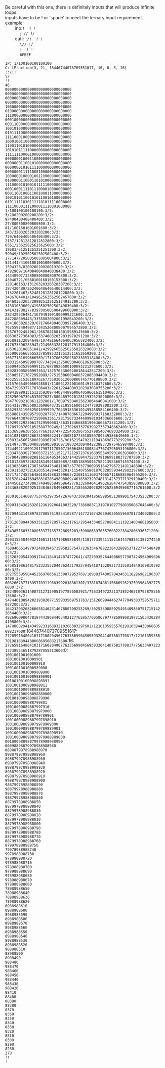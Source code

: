 Be careful with this one, there is definitely inputs that will produce infinite loops.<br>
inputs have to be ! or 'space' to meet the ternary input requirement.<br>
example:<br>
&nbsp;&nbsp;&nbsp;&nbsp;&nbsp;&nbsp;&nbsp;&nbsp;inp:`!  ! !`<br>
&nbsp;&nbsp;&nbsp;&nbsp;&nbsp;&nbsp;&nbsp;&nbsp;&nbsp;&nbsp;&nbsp;&nbsp;;&nbsp;:`// !/`<br>
&nbsp;&nbsp;&nbsp;&nbsp;&nbsp;&nbsp;&nbsp;&nbsp;out:`!:/!  ! !`<br>
&nbsp;&nbsp;&nbsp;&nbsp;&nbsp;&nbsp;&nbsp;&nbsp;&nbsp;&nbsp;&nbsp;&nbsp;`\// !/`<br>
&nbsp;&nbsp;&nbsp;&nbsp;&nbsp;&nbsp;&nbsp;&nbsp;&nbsp;&nbsp;&nbsp;&nbsp;`!  ! !`<br>
&nbsp;&nbsp;&nbsp;&nbsp;&nbsp;&nbsp;&nbsp;&nbsp;&nbsp;&nbsp;&nbsp;&nbsp;`6FBEF`<br>


`IP: 1/100100100100100`<br>
`C: [Fraction(3, 2), 18446744073709551617, 16, 0, 3, 16]`<br>
`!:/!!`<br>
`\/`<br>
`!!`<br>
`46`<br>
`000000000000000000000000000000`<br>
`000000000000000000000000000000`<br>
`000000000000000000000000000000`<br>
`000000000000000000000000000000`<br>
`100000000000000000000000000000`<br>
`010000000000000000000000000000`<br>
`111000000000000000000000000000`<br>
`000100000000000000000000000000`<br>
`000110000000000000000000000000`<br>
`100101000000000000000000000000`<br>
`010111100000000000000000000000`<br>
`111100010000000000000000000000`<br>
`100010011000000000000000000000`<br>
`110011010100000000000000000000`<br>
`101010111110000000000000000000`<br>
`111111100001000000000000000000`<br>
`000000010001100000000000000000`<br>
`000000011001010000000000000000`<br>
`000000010101111000000000000000`<br>
`000000011111000100000000000000`<br>
`100000010000100110000000000000`<br>
`010000011000110101000000000000`<br>
`111000010100101111100000000000`<br>
`000100011110111000010000000000`<br>
`000110010001100100011000000000`<br>
`100101011001010110010100000000`<br>
`010111110101111101011110000000`<br>
`111100001111000011110001000000`<br>
`1/100100100100100:3/2:`<br>
`3/200200200200200:3/2:`<br>
`9/400400400400400:3/2:`<br>
`27/800800800800800:3/2:`<br>
`81/1601601601601600:3/2:`<br>
`243/3203203203203200:3/2:`<br>
`729/6406406406406400:3/2:`<br>
`2187/12812812812812800:3/2:`<br>
`6561/25625625625625600:3/2:`<br>
`19683/51251251251251200:3/2:`<br>
`59049/102502502502502400:3/2:`<br>
`177147/205005005005004800:3/2:`<br>
`531441/410010010010009600:3/2:`<br>
`1594323/820020020020019200:3/2:`<br>
`4782969/1640040040040038400:3/2:`<br>
`14348907/3280080080080076800:3/2:`<br>
`43046721/6560160160160153600:3/2:`<br>
`129140163/13120320320320307200:3/2:`<br>
`387420489/26240640640640614400:3/2:`<br>
`1162261467/52481281281281228800:3/2:`<br>
`3486784401/104962562562562457600:3/2:`<br>
`10460353203/209925125125124915200:3/2:`<br>
`31381059609/419850250250249830400:3/2:`<br>
`94143178827/839700500500499660800:3/2:`<br>
`282429536481/1679401001000999321600:3/2:`<br>
`847288609443/3358802002001998643200:3/2:`<br>
`2541865828329/6717604004003997286400:3/2:`<br>
`7625597484987/13435208008007994572800:3/2:`<br>
`22876792454961/26870416016015989145600:3/2:`<br>
`68630377364883/53740832032031978291200:3/2:`<br>
`205891132094649/107481664064063956582400:3/2:`<br>
`617673396283947/214963328128127913164800:3/2:`<br>
`1853020188851841/429926656256255826329600:3/2:`<br>
`5559060566555523/859853312512511652659200:3/2:`<br>
`16677181699666569/1719706625025023305318400:3/2:`<br>
`50031545098999707/3439413250050046610636800:3/2:`<br>
`150094635296999121/6878826500100093221273600:3/2:`<br>
`450283905890997363/13757653000200186442547200:3/2:`<br>
`1350851717672992089/27515306000400372885094400:3/2:`<br>
`4052555153018976267/55030612000800745770188800:3/2:`<br>
`12157665459056928801/110061224001601491540377600:3/2:`<br>
`36472996377170786403/220122448003202983080755200:3/2:`<br>
`109418989131512359209/440244896006405966161510400:3/2:`<br>
`328256967394537077627/880489792012811932323020800:3/2:`<br>
`984770902183611232881/1760979584025623864646041600:3/2:`<br>
`2954312706550833698643/3521959168051247729292083200:3/2:`<br>
`8862938119652501095929/7043918336102495458584166400:3/2:`<br>
`26588814358957503287787/14087836672204990917168332800:3/2:`<br>
`79766443076872509863361/28175673344409981834336665600:3/2:`<br>
`239299329230617529590083/56351346688819963668673331200:3/2:`<br>
`717897987691852588770249/112702693377639927337346662400:3/2:`<br>
`2153693963075557766310747/225405386755279854674693324800:3/2:`<br>
`6461081889226673298932241/450810773510559709349386649600:3/2:`<br>
`19383245667680019896796723/901621547021119418698773299200:3/2:`<br>
`58149737003040059690390169/1803243094042238837397546598400:3/2:`<br>
`174449211009120179071170507/3606486188084477674795093196800:3/2:`<br>
`523347633027360537213511521/7212972376168955349590186393600:3/2:`<br>
`1570042899082081611640534563/14425944752337910699180372787200:3/2:`<br>
`4710128697246244834921603689/28851889504675821398360745574400:3/2:`<br>
`14130386091738734504764811067/57703779009351642796721491148800:3/2:`<br>
`42391158275216203514294433201/115407558018703285593442982297600:3/2:`<br>
`127173474825648610542883299603/230815116037406571186885964595200:3/2:`<br>
`381520424476945831628649898809/461630232074813142373771929190400:3/2:`<br>
`1144561273430837494885949696427/923260464149626284747543858380800:3/2:`<br>
`3433683820292512484657849089281/1846520928299252569495087716761600:3/2:`<br>
`10301051460877537453973547267843/3693041856598505138990175433523200:3/2:`<br>
`30903154382632612361920641803529/7386083713197010277980350867046400:3/2:`<br>
`92709463147897837085761925410587/14772167426394020555960701734092800:3/2:`<br>
`278128389443693511257285776231761/29544334852788041111921403468185600:3/2:`<br>
`834385168331080533771857328695283/59088669705576082223842806936371200:3/2:`<br>
`2503155504993241601315571986085849/118177339411152164447685613872742400:3/2:`<br>
`7509466514979724803946715958257547/236354678822304328895371227745484800:3/2:`<br>
`22528399544939174411840147874772641/472709357644608657790742455490969600:3/2:`<br>
`67585198634817523235520443624317923/945418715289217315581484910981939200:3/2:`<br>
`202755595904452569706561330872953769/1890837430578434631162969821963878400:3/2:`<br>
`608266787713357709119683992618861307/3781674861156869262325939643927756800:3/2:`<br>
`1824800363140073127359051977856583921/7563349722313738524651879287855513600:3/2:`<br>
`5474401089420219382077155933569751763/15126699444627477049303758575711027200:3/2:`<br>
`16423203268260658146231467800709255289/30253398889254954098607517151422054400:3/2:`<br>
`49269609804781974438694403402127765867/60506797778509908197215034302844108800:3/2:`<br>
`147808829414345923316083210206383297601/121013595557019816394430068605688217600`:18446744073709551617:<br>
`2726591648041031716020496776335699045695932041407581770817/121013595557019816394430068605688217600`:16:<br>
`2726591648041031716020496776335699045695932041407581770817/7563349722313738524651879287855513600`:0:<br>
`1001001001001000`<br>
`10010010010009901`<br>
`100100100100098910`<br>
`1001001001000989000`<br>
`10010010010009889900`<br>
`100100100100098898901`<br>
`00100100100098898891`<br>
`1001001000988988811`<br>
`10010010009889888010`<br>
`100100100098898880000`<br>
`00100100098898879990`<br>
`1001000988988799801`<br>
`10010009889887997910`<br>
`100100098898879979000`<br>
`1001000988988799789901`<br>
`10010009889887997898910`<br>
`100100098898879978989000`<br>
`1001000988988799789889901`<br>
`10010009889887997898898910`<br>
`100100098898879978988989000`<br>
`00100098898879978988988990`<br>
`00098898879978988988980`<br>
`8898879978988988970`<br>
`898879978988988960`<br>
`898879978988988950`<br>
`898879978988988940`<br>
`898879978988988930`<br>
`898879978988988920`<br>
`898879978988988910`<br>
`898879978988988900`<br>
`98879978988988890`<br>
`98879978988988880`<br>
`98879978988988870`<br>
`98879978988988860`<br>
`8879978988988850`<br>
`8879978988988840`<br>
`8879978988988830`<br>
`8879978988988820`<br>
`8879978988988810`<br>
`8879978988988800`<br>
`8879978988988790`<br>
`8879978988988780`<br>
`8879978988988770`<br>
`8879978988988760`<br>
`879978988988750`<br>
`79978988988740`<br>
`9978988988730`<br>
`978988988720`<br>
`978988988710`<br>
`978988988700`<br>
`978988988690`<br>
`978988988680`<br>
`978988988670`<br>
`978988988660`<br>
`78988988650`<br>
`78988988640`<br>
`78988988630`<br>
`78988988620`<br>
`8988988610`<br>
`8988988600`<br>
`8988988590`<br>
`8988988580`<br>
`8988988570`<br>
`8988988560`<br>
`8988988550`<br>
`8988988540`<br>
`8988988530`<br>
`8988988520`<br>
`988988510`<br>
`88988500`<br>
`8988490`<br>
`988480`<br>
`988470`<br>
`988460`<br>
`988450`<br>
`988440`<br>
`988430`<br>
`988420`<br>
`88410`<br>
`88400`<br>
`88390`<br>
`88380`<br>
`8370`<br>
`8360`<br>
`8350`<br>
`8340`<br>
`8330`<br>
`8320`<br>
`8310`<br>
`8300`<br>
`8290`<br>
`8280`<br>
`270`<br>
`!!`<br>
`!`<br>
